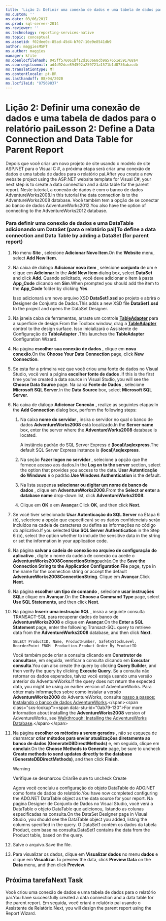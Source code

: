```yaml
---
title: 'Lição 2: Definir uma conexão de dados e uma tabela de dados para o relatório pai | Microsoft Docs'
ms.custom: ''
ms.date: 03/06/2017
ms.prod: sql-server-2014
ms.reviewer: ''
ms.technology: reporting-services-native
ms.topic: conceptual
ms.assetid: f02dee0c-85ad-45d4-b707-10e9e8541db9
author: maggiesMSFT
ms.author: maggies
manager: kfile
ms.openlocfilehash: 045ff576061bf12d163668cb9a57651e591768a4
ms.sourcegitcommit: ad4d92dce894592a259721a1571b1d8736abacdb
ms.translationtype: MT
ms.contentlocale: pt-BR
ms.lasthandoff: 08/04/2020
ms.locfileid: "87569837"
---
```

# <a name="lesson-2-define-a-data-connection-and-data-table-for-parent-report"></a><span data-ttu-id="0ab79-102">Lição 2: Definir uma conexão de dados e uma tabela de dados para o relatório pai</span><span class="sxs-lookup"><span data-stu-id="0ab79-102">Lesson 2: Define a Data Connection and Data Table for Parent Report</span></span>
  <span data-ttu-id="0ab79-103">Depois que você criar um novo projeto de site usando o modelo de site ASP.NET para o Visual C #, a próxima etapa será criar uma conexão de dados e uma tabela de dados para o relatório pai.</span><span class="sxs-lookup"><span data-stu-id="0ab79-103">After you create a new website project using the ASP.NET website template for Visual C#, your next step is to create a data connection and a data table for the parent report.</span></span> <span data-ttu-id="0ab79-104">Neste tutorial, a conexão de dados é com o banco de dados AdventureWorks2008.</span><span class="sxs-lookup"><span data-stu-id="0ab79-104">In this tutorial the data connection is to the AdventureWorks2008 database.</span></span> <span data-ttu-id="0ab79-105">Você também tem a opção de se conectar ao banco de dados AdventureWorks2012.</span><span class="sxs-lookup"><span data-stu-id="0ab79-105">You also have the option of connecting to the AdventureWorks2012 database.</span></span>  
  
### <a name="to-define-a-data-connection-and-data-table-by-adding-a-dataset-for-parent-report"></a><span data-ttu-id="0ab79-106">Para definir uma conexão de dados e uma DataTable adicionando um DataSet (para o relatório pai)</span><span class="sxs-lookup"><span data-stu-id="0ab79-106">To define a data connection and Data Table by adding a DataSet (for parent report)</span></span>  
  
1.  <span data-ttu-id="0ab79-107">No menu **Site** , selecione **Adicionar Novo Item**.</span><span class="sxs-lookup"><span data-stu-id="0ab79-107">On the **Website** menu, select **Add New Item**.</span></span>  
  
2.  <span data-ttu-id="0ab79-108">Na caixa de diálogo **Adicionar novo item** , selecione **conjunto** de um e clique em **Adicionar**.</span><span class="sxs-lookup"><span data-stu-id="0ab79-108">In the **Add New Item** dialog box, select **DataSet** and click **Add**.</span></span> <span data-ttu-id="0ab79-109">Quando solicitado, você deve adicionar o item à pasta **App_Code** clicando em **Sim**.</span><span class="sxs-lookup"><span data-stu-id="0ab79-109">When prompted you should add the item to the **App_Code** folder by clicking **Yes**.</span></span>  
  
     <span data-ttu-id="0ab79-110">Isso adicionará um novo arquivo XSD **DataSet1.xsd** ao projeto e abrirá o Designer de Conjunto de Dados.</span><span class="sxs-lookup"><span data-stu-id="0ab79-110">This adds a new XSD file **DataSet1.xsd** to the project and opens the DataSet Designer.</span></span>  
  
3.  <span data-ttu-id="0ab79-111">Na janela caixa de ferramentas, arraste um controle **[TableAdapter](https://msdn.microsoft.com/library/bz9tthwx\(v=vs.100\).aspx)** para a superfície de design.</span><span class="sxs-lookup"><span data-stu-id="0ab79-111">From the Toolbox window, drag a **[TableAdapter](https://msdn.microsoft.com/library/bz9tthwx\(v=vs.100\).aspx)** control to the design surface.</span></span> <span data-ttu-id="0ab79-112">Isso inicializará o Assistente de Configuração do **TableAdapter** .</span><span class="sxs-lookup"><span data-stu-id="0ab79-112">This launches the **TableAdapter** Configuration Wizard.</span></span>  
  
4.  <span data-ttu-id="0ab79-113">Na página **escolher sua conexão de dados** , clique em **nova conexão**.</span><span class="sxs-lookup"><span data-stu-id="0ab79-113">On the **Choose Your Data Connection** page, click **New Connection**.</span></span>  
  
5.  <span data-ttu-id="0ab79-114">Se esta for a primeira vez que você criou uma fonte de dados no Visual Studio, você verá a página **escolher fonte de dados** .</span><span class="sxs-lookup"><span data-stu-id="0ab79-114">If this is the first time you've created a data source in Visual Studio, you will see the **Choose Data Source** page.</span></span> <span data-ttu-id="0ab79-115">Na caixa **Fonte de Dados** , selecione **Microsoft SQL Server**.</span><span class="sxs-lookup"><span data-stu-id="0ab79-115">In the **Data Source** box, select **Microsoft SQL Server**.</span></span>  
  
6.  <span data-ttu-id="0ab79-116">Na caixa de diálogo **Adicionar Conexão** , realize as seguintes etapas:</span><span class="sxs-lookup"><span data-stu-id="0ab79-116">In the **Add Connection** dialog box, perform the following steps:</span></span>  
  
    1.  <span data-ttu-id="0ab79-117">Na caixa **nome do servidor** , insira o servidor no qual o banco de dados **AdventureWorks2008** está localizado.</span><span class="sxs-lookup"><span data-stu-id="0ab79-117">In the **Server name** box, enter the server where the **AdventureWorks2008** database is located.</span></span>  
  
         <span data-ttu-id="0ab79-118">A instância padrão do SQL Server Express é **(local)\sqlexpress**.</span><span class="sxs-lookup"><span data-stu-id="0ab79-118">The default SQL Server Express instance is **(local)\sqlexpress**.</span></span>  
  
    2.  <span data-ttu-id="0ab79-119">Na seção **Fazer logon no servidor** , selecione a opção que lhe fornece acesso aos dados.</span><span class="sxs-lookup"><span data-stu-id="0ab79-119">In the **Log on to the server** section, select the option that provides you access to the data.</span></span> <span data-ttu-id="0ab79-120">**Usar Autenticação do Windows** é o padrão.</span><span class="sxs-lookup"><span data-stu-id="0ab79-120">**Use Windows Authentication** is the default.</span></span>  
  
    3.  <span data-ttu-id="0ab79-121">Na lista suspensa **selecionar ou digitar um nome de banco de dados** , clique em **AdventureWorks2008**.</span><span class="sxs-lookup"><span data-stu-id="0ab79-121">From the **Select or enter a database name** drop-down list, click **AdventureWorks2008**.</span></span>  
  
    4.  <span data-ttu-id="0ab79-122">Clique em **OK** e em **Avançar**.</span><span class="sxs-lookup"><span data-stu-id="0ab79-122">Click **OK**, and then click **Next**.</span></span>  
  
7.  <span data-ttu-id="0ab79-123">Se você tiver selecionado **Usar Autenticação do SQL Server** na Etapa 6 (b), selecione a opção que especificará se os dados confidenciais serão incluídos na cadeia de caracteres ou defina as informações no código do aplicativo.</span><span class="sxs-lookup"><span data-stu-id="0ab79-123">If you selected **Use SQL Server Authentication** in the Step 6 (b), select the option whether to include the sensitive data in the string or set the information in your application code.</span></span>  
  
8.  <span data-ttu-id="0ab79-124">Na página **salvar a cadeia de conexão no arquivo de configuração do aplicativo** , digite o nome da cadeia de conexão ou aceite o **AdventureWorks2008ConnectionString**padrão.</span><span class="sxs-lookup"><span data-stu-id="0ab79-124">On the **Save the Connection String to the Application Configuration File** page, type in the name for the connection string or accept the default **AdventureWorks2008ConnectionString**.</span></span> <span data-ttu-id="0ab79-125">Clique em **Avançar**.</span><span class="sxs-lookup"><span data-stu-id="0ab79-125">Click **Next**.</span></span>  
  
9. <span data-ttu-id="0ab79-126">Na página **escolher um tipo de comando** , selecione **usar instruções SQL**e clique em **Avançar**.</span><span class="sxs-lookup"><span data-stu-id="0ab79-126">On the **Choose a Command Type** page, select **Use SQL Statements**, and then click **Next**.</span></span>  
  
10. <span data-ttu-id="0ab79-127">Na página **Inserir uma instrução SQL** , insira a seguinte consulta TRANSACT-SQL para recuperar dados do banco de **AdventureWorks2008** e clique em **Avançar**.</span><span class="sxs-lookup"><span data-stu-id="0ab79-127">On the **Enter a SQL Statement** page, enter the following Transact-SQL query to retrieve data from the **AdventureWorks2008** database, and then click **Next**.</span></span>  
  
    ```  
    SELECT ProductID, Name, ProductNumber, SafetyStockLevel, ReorderPoint FROM  Production.Product Order By ProductID  
    ```  
  
     <span data-ttu-id="0ab79-128">Você também pode criar a consulta clicando em **Construtor de consultas**e, em seguida, verificar a consulta clicando em **Executar consulta**.</span><span class="sxs-lookup"><span data-stu-id="0ab79-128">You can also create the query by clicking **Query Builder**, and then verify the query by clicking **Execute Query**.</span></span> <span data-ttu-id="0ab79-129">Se a consulta não retornar os dados esperados, talvez você esteja usando uma versão anterior do AdventureWorks.</span><span class="sxs-lookup"><span data-stu-id="0ab79-129">If the query does not return the expected data, you might be using an earlier version of AdventureWorks.</span></span> <span data-ttu-id="0ab79-130">Para obter mais informações sobre como instalar a versão **AdventureWorks2008** do AdventureWorks, consulte [passo a passos: Instalando o banco de dados AdventureWorks](https://msdn.microsoft.com/library/aa992075\(v=vs.100\).aspx).</span><span class="sxs-lookup"><span data-stu-id="0ab79-130">For more information about installing the **AdventureWorks2008** version of AdventureWorks, see [Walkthrough: Installing the AdventureWorks Database](https://msdn.microsoft.com/library/aa992075\(v=vs.100\).aspx).</span></span>  
  
11. <span data-ttu-id="0ab79-131">Na página **escolher os métodos a serem gerados** , não se esqueça de desmarcar **criar métodos para enviar atualizações diretamente ao banco de dados (GenerateDBDirectMethods)** e, em seguida, clique em **concluir**.</span><span class="sxs-lookup"><span data-stu-id="0ab79-131">On the **Choose Methods to Generate** page, be sure to uncheck **Create methods to send updates directly to the database (GenerateDBDirectMethods)**, and then click **Finish**.</span></span>  
  
    > [!WARNING]  
    >  <span data-ttu-id="0ab79-132">Verifique se desmarcou Criar</span><span class="sxs-lookup"><span data-stu-id="0ab79-132">Be sure to uncheck Create</span></span>  
  
     <span data-ttu-id="0ab79-133">Agora você concluiu a configuração do objeto DataTable do ADO.NET como fonte de dados do relatório.</span><span class="sxs-lookup"><span data-stu-id="0ab79-133">You have now completed configuring the ADO.NET DataTable object as the data source for your report.</span></span> <span data-ttu-id="0ab79-134">Na página Designer de Conjunto de Dados no Visual Studio, você verá a DataTable o objeto DataTable que adicionou, listando as colunas especificadas na consulta.</span><span class="sxs-lookup"><span data-stu-id="0ab79-134">On the DataSet Designer page in Visual Studio, you should see the DataTable object you added, listing the columns specified in the query.</span></span> <span data-ttu-id="0ab79-135">O DataSet1 contém os dados da tabela Product, com base na consulta.</span><span class="sxs-lookup"><span data-stu-id="0ab79-135">DataSet1 contains the data from the Product table, based on the query.</span></span>  
  
12. <span data-ttu-id="0ab79-136">Salve o arquivo.</span><span class="sxs-lookup"><span data-stu-id="0ab79-136">Save the file.</span></span>  
  
13. <span data-ttu-id="0ab79-137">Para visualizar os dados, clique em **Visualizar dados** no menu **dados** e clique em **Visualizar**.</span><span class="sxs-lookup"><span data-stu-id="0ab79-137">To preview the data, click **Preview Data** on the **Data** menu, and then click **Preview**.</span></span>  
  
## <a name="next-task"></a><span data-ttu-id="0ab79-138">Próxima tarefa</span><span class="sxs-lookup"><span data-stu-id="0ab79-138">Next Task</span></span>  
 <span data-ttu-id="0ab79-139">Você criou uma conexão de dados e uma tabela de dados para o relatório pai.</span><span class="sxs-lookup"><span data-stu-id="0ab79-139">You have successfully created a data connection and a data table for the parent report.</span></span> <span data-ttu-id="0ab79-140">Em seguida, você criará o relatório pai usando o Assistente de Relatório.</span><span class="sxs-lookup"><span data-stu-id="0ab79-140">Next, you will design the parent report using the Report Wizard.</span></span>  
  
  
